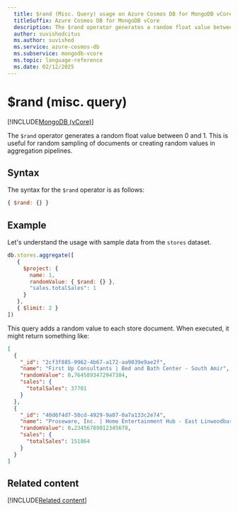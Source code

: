 ```yaml
---
  title: $rand (Misc. Query) usage on Azure Cosmos DB for MongoDB vCore
  titleSuffix: Azure Cosmos DB for MongoDB vCore
  description: The $rand operator generates a random float value between 0 and 1.
  author: suvishodcitus
  ms.author: suvishod
  ms.service: azure-cosmos-db
  ms.subservice: mongodb-vcore
  ms.topic: language-reference
  ms.date: 02/12/2025
---
```


# $rand (misc. query)

[!INCLUDE[MongoDB (vCore)](~/reusable-content/ce-skilling/azure/includes/cosmos-db/includes/appliesto-mongodb-vcore.md)]

The `$rand` operator generates a random float value between 0 and 1. This is useful for random sampling of documents or creating random values in aggregation pipelines. 

## Syntax

The syntax for the `$rand` operator is as follows:

```javascript
{ $rand: {} }
```

## Example

Let's understand the usage with sample data from the `stores` dataset.

```javascript
db.stores.aggregate([
   { 
     $project: {
       name: 1,
       randomValue: { $rand: {} },
       "sales.totalSales": 1
     }
   },
   { $limit: 2 }
])
```

This query adds a random value to each store document. When executed, it might return something like:

```json
[
  {
    "_id": "2cf3f885-9962-4b67-a172-aa9039e9ae2f",
    "name": "First Up Consultants | Bed and Bath Center - South Amir",
    "randomValue": 0.7645893472947384,
    "sales": {
      "totalSales": 37701
    }
  },
  {
    "_id": "40d6f4d7-50cd-4929-9a07-0a7a133c2e74",
    "name": "Proseware, Inc. | Home Entertainment Hub - East Linwoodbury",
    "randomValue": 0.23456789012345678,
    "sales": {
      "totalSales": 151864
    }
  }
]
```

## Related content

[!INCLUDE[Related content](../includes/related-content.md)]
